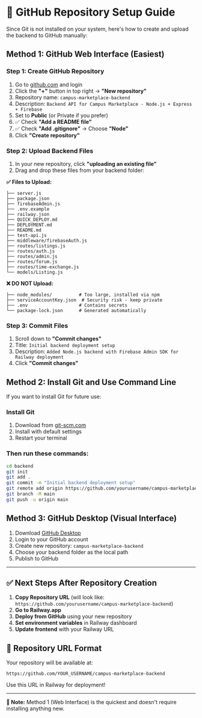 # 📂 GitHub Repository Setup Guide

Since Git is not installed on your system, here's how to create and upload the backend to GitHub manually:

## Method 1: GitHub Web Interface (Easiest)

### Step 1: Create GitHub Repository
1. Go to [github.com](https://github.com) and login
2. Click the **"+"** button in top right → **"New repository"**
3. Repository name: `campus-marketplace-backend`
4. Description: `Backend API for Campus Marketplace - Node.js + Express + Firebase`
5. Set to **Public** (or Private if you prefer)
6. ✅ Check **"Add a README file"**
7. ✅ Check **"Add .gitignore"** → Choose **"Node"**
8. Click **"Create repository"**

### Step 2: Upload Backend Files
1. In your new repository, click **"uploading an existing file"**
2. Drag and drop these files from your backend folder:

**✅ Files to Upload:**
```
├── server.js
├── package.json
├── firebaseAdmin.js
├── .env.example
├── railway.json
├── QUICK_DEPLOY.md
├── DEPLOYMENT.md
├── README.md
├── test-api.js
├── middleware/firebaseAuth.js
├── routes/listings.js
├── routes/auth.js
├── routes/admin.js
├── routes/forum.js
├── routes/time-exchange.js
└── models/Listing.js
```

**❌ DO NOT Upload:**
```
├── node_modules/          # Too large, installed via npm
├── serviceAccountKey.json  # Security risk - keep private
├── .env                   # Contains secrets
└── package-lock.json      # Generated automatically
```

### Step 3: Commit Files
1. Scroll down to **"Commit changes"**
2. Title: `Initial backend deployment setup`
3. Description: `Added Node.js backend with Firebase Admin SDK for Railway deployment`
4. Click **"Commit changes"**

## Method 2: Install Git and Use Command Line

If you want to install Git for future use:

### Install Git
1. Download from [git-scm.com](https://git-scm.com/download/win)
2. Install with default settings
3. Restart your terminal

### Then run these commands:
```bash
cd backend
git init
git add .
git commit -m "Initial backend deployment setup"
git remote add origin https://github.com/yourusername/campus-marketplace-backend.git
git branch -M main
git push -u origin main
```

## Method 3: GitHub Desktop (Visual Interface)

1. Download [GitHub Desktop](https://desktop.github.com/)
2. Login to your GitHub account
3. Create new repository: `campus-marketplace-backend`
4. Choose your backend folder as the local path
5. Publish to GitHub

---

## ✅ Next Steps After Repository Creation

1. **Copy Repository URL** (will look like: `https://github.com/yourusername/campus-marketplace-backend`)
2. **Go to Railway.app**
3. **Deploy from GitHub** using your new repository
4. **Set environment variables** in Railway dashboard
5. **Update frontend** with your Railway URL

## 🎯 Repository URL Format
Your repository will be available at:
```
https://github.com/YOUR_USERNAME/campus-marketplace-backend
```

Use this URL in Railway for deployment!

---

**📝 Note:** Method 1 (Web Interface) is the quickest and doesn't require installing anything new.
